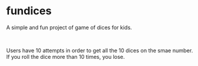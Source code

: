 # fundices

A simple and fun project of game of dices for kids.

<br />

Users have 10 attempts in order to get all the 10 dices on the smae number. If you roll the dice more than 10 times, you lose.
